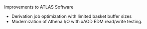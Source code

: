 Improvements to ATLAS Software
- Derivation job optimization with limited basket buffer sizes
- Modernization of Athena I/O with xAOD EDM read/write testing.